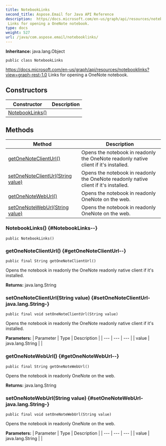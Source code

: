```yaml
---
title: NotebookLinks
second_title: Aspose.Email for Java API Reference
description:  https//docs.microsoft.com/en-us/graph/api/resources/notebooklinksviewgraph-rest-1.0
 Links for opening a OneNote notebook.
type: docs
weight: 527
url: /java/com.aspose.email/notebooklinks/
---
```

**Inheritance:**
java.lang.Object
```
public class NotebookLinks
```

https://docs.microsoft.com/en-us/graph/api/resources/notebooklinks?view=graph-rest-1.0 Links for opening a OneNote notebook.
## Constructors

| Constructor | Description |
| --- | --- |
| [NotebookLinks()](#NotebookLinks--) |  |
## Methods

| Method | Description |
| --- | --- |
| [getOneNoteClientUrl()](#getOneNoteClientUrl--) | Opens the notebook in readonly the OneNote readonly native client if it's installed. |
| [setOneNoteClientUrl(String value)](#setOneNoteClientUrl-java.lang.String-) | Opens the notebook in readonly the OneNote readonly native client if it's installed. |
| [getOneNoteWebUrl()](#getOneNoteWebUrl--) | Opens the notebook in readonly OneNote on the web. |
| [setOneNoteWebUrl(String value)](#setOneNoteWebUrl-java.lang.String-) | Opens the notebook in readonly OneNote on the web. |
### NotebookLinks() {#NotebookLinks--}
```
public NotebookLinks()
```


### getOneNoteClientUrl() {#getOneNoteClientUrl--}
```
public final String getOneNoteClientUrl()
```


Opens the notebook in readonly the OneNote readonly native client if it's installed.

**Returns:**
java.lang.String
### setOneNoteClientUrl(String value) {#setOneNoteClientUrl-java.lang.String-}
```
public final void setOneNoteClientUrl(String value)
```


Opens the notebook in readonly the OneNote readonly native client if it's installed.

**Parameters:**
| Parameter | Type | Description |
| --- | --- | --- |
| value | java.lang.String |  |

### getOneNoteWebUrl() {#getOneNoteWebUrl--}
```
public final String getOneNoteWebUrl()
```


Opens the notebook in readonly OneNote on the web.

**Returns:**
java.lang.String
### setOneNoteWebUrl(String value) {#setOneNoteWebUrl-java.lang.String-}
```
public final void setOneNoteWebUrl(String value)
```


Opens the notebook in readonly OneNote on the web.

**Parameters:**
| Parameter | Type | Description |
| --- | --- | --- |
| value | java.lang.String |  |

